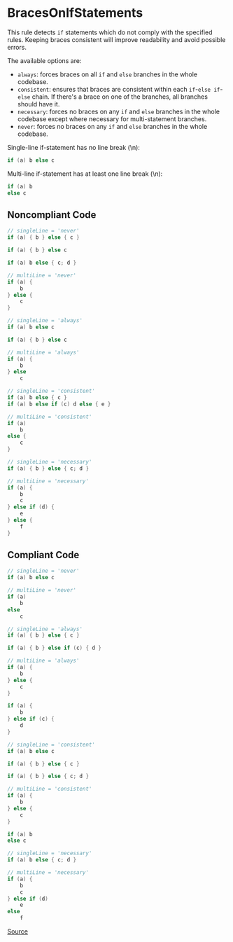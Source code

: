 # BracesOnIfStatements

This rule detects `if` statements which do not comply with the specified rules.
Keeping braces consistent will improve readability and avoid possible errors.

The available options are:
* `always`: forces braces on all `if` and `else` branches in the whole codebase.
* `consistent`: ensures that braces are consistent within each `if`-`else if`-`else` chain.
    If there's a brace on one of the branches, all branches should have it.
* `necessary`: forces no braces on any `if` and `else` branches in the whole codebase
    except where necessary for multi-statement branches.
* `never`: forces no braces on any `if` and `else` branches in the whole codebase.

Single-line if-statement has no line break (\n):
```kotlin
if (a) b else c
```
Multi-line if-statement has at least one line break (\n):
```kotlin
if (a) b
else c
```

## Noncompliant Code

```kotlin
// singleLine = 'never'
if (a) { b } else { c }

if (a) { b } else c

if (a) b else { c; d }

// multiLine = 'never'
if (a) {
    b
} else {
    c
}

// singleLine = 'always'
if (a) b else c

if (a) { b } else c

// multiLine = 'always'
if (a) {
    b
} else
    c

// singleLine = 'consistent'
if (a) b else { c }
if (a) b else if (c) d else { e }

// multiLine = 'consistent'
if (a)
    b
else {
    c
}

// singleLine = 'necessary'
if (a) { b } else { c; d }

// multiLine = 'necessary'
if (a) {
    b
    c
} else if (d) {
    e
} else {
    f
}
```
## Compliant Code

```kotlin
// singleLine = 'never'
if (a) b else c

// multiLine = 'never'
if (a)
    b
else
    c

// singleLine = 'always'
if (a) { b } else { c }

if (a) { b } else if (c) { d }

// multiLine = 'always'
if (a) {
    b
} else {
    c
}

if (a) {
    b
} else if (c) {
    d
}

// singleLine = 'consistent'
if (a) b else c

if (a) { b } else { c }

if (a) { b } else { c; d }

// multiLine = 'consistent'
if (a) {
    b
} else {
    c
}

if (a) b
else c

// singleLine = 'necessary'
if (a) b else { c; d }

// multiLine = 'necessary'
if (a) {
    b
    c
} else if (d)
    e
else
    f
```

[Source](https://arturbosch.github.io/detekt/style.html#bracesonifstatements)

